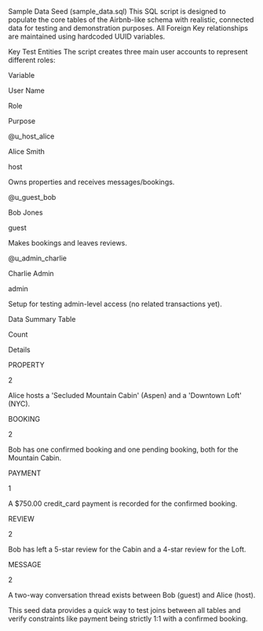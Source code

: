 Sample Data Seed (sample_data.sql)
This SQL script is designed to populate the core tables of the Airbnb-like schema with realistic, connected data for testing and demonstration purposes. All Foreign Key relationships are maintained using hardcoded UUID variables.

Key Test Entities
The script creates three main user accounts to represent different roles:

Variable

User Name

Role

Purpose

@u_host_alice

Alice Smith

host

Owns properties and receives messages/bookings.

@u_guest_bob

Bob Jones

guest

Makes bookings and leaves reviews.

@u_admin_charlie

Charlie Admin

admin

Setup for testing admin-level access (no related transactions yet).

Data Summary
Table

Count

Details

PROPERTY

2

Alice hosts a 'Secluded Mountain Cabin' (Aspen) and a 'Downtown Loft' (NYC).

BOOKING

2

Bob has one confirmed booking and one pending booking, both for the Mountain Cabin.

PAYMENT

1

A $750.00 credit_card payment is recorded for the confirmed booking.

REVIEW

2

Bob has left a 5-star review for the Cabin and a 4-star review for the Loft.

MESSAGE

2

A two-way conversation thread exists between Bob (guest) and Alice (host).

This seed data provides a quick way to test joins between all tables and verify constraints like payment being strictly 1:1 with a confirmed booking.